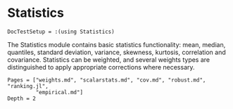# Statistics

```@meta
DocTestSetup = :(using Statistics)
```

The Statistics module contains basic statistics functionality: mean, median, quantiles,
standard deviation, variance, skewness, kurtosis, correlation and covariance.
Statistics can be weighted, and several weights types are distinguished to apply appropriate
corrections where necessary.

```@contents
Pages = ["weights.md", "scalarstats.md", "cov.md", "robust.md", "ranking.jl",
         "empirical.md"]
Depth = 2
```
